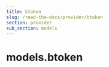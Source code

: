 ```yaml
---
title: btoken
slug: /read-the-docs/provider/btoken
section: provider
sub_section: models
---
```

<a name="models.btoken"></a>
# models.btoken

